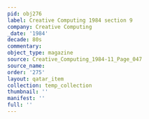 ```yaml
---
pid: obj276
label: Creative Computing 1984 section 9
company: Creative Computing
_date: '1984'
decade: 80s
commentary: 
object_type: magazine
source: Creative_Computing_1984-11_Page_047
source_name: 
order: '275'
layout: qatar_item
collection: temp_collection
thumbnail: ''
manifest: ''
full: ''
---
```

